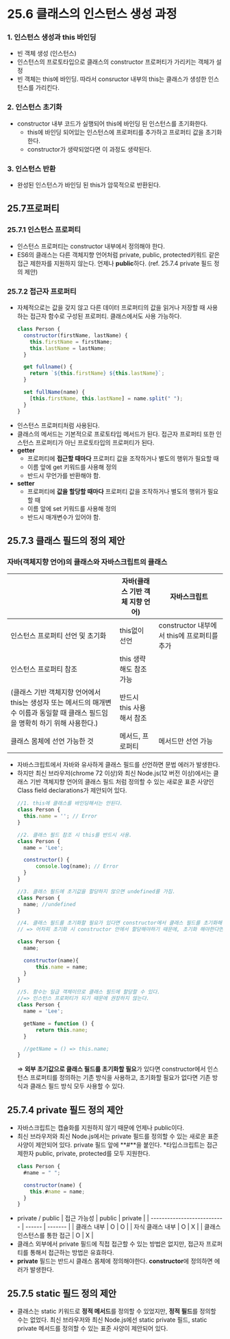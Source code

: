 # 25.6 클래스의 인스턴스 생성 과정

### 1. 인스턴스 생성과 this 바인딩

- 빈 객체 생성 (인스턴스)
- 인스턴스의 프로토타입으로 클래스의 constructor 프로퍼티가 가리키는 객체가 설정
- 빈 객체는 this에 바인딩. 따라서 consructor 내부의 this는 클래스가 생성한 인스턴스를 가리킨다.

### 2. 인스턴스 초기화

- constructor 내부 코드가 실행되어 this에 바인딩 된 인스턴스를 초기화한다.
  - this에 바인딩 되어있는 인스턴스에 프로퍼티를 추가하고 프로퍼티 값을 초기화한다.
  - constructor가 생략되었다면 이 과정도 생략된다.

### 3. 인스턴스 반환

- 완성된 인스턴스가 바인딩 된 this가 암묵적으로 반환된다.

## 25.7프로퍼티

### 25.7.1 인스턴스 프로퍼티

- 인스턴스 프로퍼티는 constructor 내부에서 정의해야 한다.
- ES6의 클래스는 다른 객체지향 언어처럼 private, public, protected키워드 같은 접근 제한자를 지원하지 않는다. 언제나 **public**하다. (ref. 25.7.4 private 필드 정의 제안)

### 25.7.2 접근자 프로퍼티

- 자체적으로는 값을 갖지 않고 다른 데이터 프로퍼티의 값을 읽거나 저장할 때 사용하는 접근자 함수로 구성된 프로퍼티. 클래스에서도 사용 가능하다.
  ```jsx
  class Person {
    constructor(firstName, lastName) {
      this.firstName = firstName;
      this.lastName = lastName;
    }

    get fullname() {
      return `${this.firstName} ${this.lastName}`;
    }

    set fullName(name) {
      [this.firstName, this.lastName] = name.split(" ");
    }
  }
  ```
- 인스턴스 프로퍼티처럼 사용된다.
- 클래스의 메서드는 기본적으로 프로토타입 메서드가 된다. 접근자 프로퍼티 또한 인스턴스 프로퍼티가 아닌 프로토타입의 프로퍼티가 된다.
- **getter**
  - 프로퍼티에 **접근할 때마다** 프로퍼티 값을 조작하거나 별도의 행위가 필요할 때
  - 이름 앞에 get 키워드를 사용해 정의
  - 반드시 무언가를 반환해야 함.
- **setter**
  - 프로퍼티에 **값을 할당할 때마다** 프로퍼티 값을 조작하거나 별도의 행위가 필요할 때
  - 이름 앞에 set 키워드를 사용해 정의
  - 반드시 매개변수가 있어야 함.

## 25.7.3 클래스 필드의 정의 제안

### 자바(객체지향 언어)의 클래스와 자바스크립트의 클래스

|                                                                                                                                  | 자바(클래스 기반 객체 지향 언어) | 자바스크립트                                |
| -------------------------------------------------------------------------------------------------------------------------------- | -------------------------------- | ------------------------------------------- |
| 인스턴스 프로퍼티 선언 및 초기화                                                                                                 | this없이 선언                    | constructor 내부에서 this에 프로퍼티를 추가 |
| 인스턴스 프로퍼티 참조                                                                                                           | this 생략해도 참조 가능          |
| (클래스 기반 객체지향 언어에서 this는 생성자 또는 메서드의 매개변수 이름과 동일할 때 클래스 필드임을 명확히 하기 위해 사용한다.) | 반드시 this 사용해서 참조        |
| 클래스 몸체에 선언 가능한 것                                                                                                     | 메서드, 프로퍼티                 | 메서드만 선언 가능                          |

- 자바스크립트에서 자바와 유사하게 클래스 필드를 선언하면 문법 에러가 발생한다.
- 하지만 최신 브라우저(chrome 72 이상)와 최신 Node.js(12 버전 이상)에서는 클래스 기반 객체지향 언어의 클래스 필드 처럼 정의할 수 있는 새로운 표준 사양인 Class field declarations가 제안되어 있다.
  ```jsx
  //1. this에 클래스를 바인딩해서는 안된다.
  class Person {
  	this.name = ''; // Error
  }

  //2. 클래스 필드 참조 시 this를 반드시 사용.
  class Person {
  	name = 'Lee';

  	constructor() {
  		console.log(name); // Error
  	}
  }

  //3. 클래스 필드에 초기값을 할당하지 않으면 undefined를 가짐.
  class Person {
  	name; //undefined
  }

  //4. 클래스 필드를 초기화할 필요가 있다면 constructor에서 클래스 필드를 초기화해야 한다.
  // => 어차피 초기화 시 constructor 안에서 할당해야하기 때문에, 초기화 해야한다면 constructor 밖에서 클래스 필드를 정의할 필요가 없다.

  class Person {
  	name;

  	constructor(name){
  		this.name = name;
  	}
  }

  //5. 함수는 일급 객체이므로 클래스 필드에 할당할 수 있다.
  //=> 인스턴스 프로퍼티가 되기 때문에 권장하지 않는다.
  class Person {
  	name = 'Lee';

  	getName = function () {
  		return this.name;
  	}

  	//getName = () => this.name;
  }

  ```
  ⇒ **외부 초기값으로 클래스 필드를 초기화할 필요**가 있다면 constructor에서 인스턴스 프로퍼티를 정의하는 기존 방식을 사용하고, 초기화할 필요가 없다면 기존 방식과 클래스 필드 방식 모두 사용할 수 있다.

## 25.7.4 private 필드 정의 제안

- 자바스크립트는 캡슐화를 지원하지 않기 때문에 언제나 public이다.
- 최신 브라우저와 최신 Node.js에서는 private 필드를 정의할 수 있는 새로운 표준 사양이 제안되어 있다. private 필드 앞에 **#**을 붙인다.
  \*타입스크립트는 접근제한자 public, private, protected를 모두 지원한다.
  ```jsx
  class Person {
    #name = " ";

    constructor(name) {
      this.#name = name;
    }
  }
  ```
- private / public
  | 접근 가능성                 | public | private |
  | --------------------------- | ------ | ------- |
  | 클래스 내부                 | O      | O       |
  | 자식 클래스 내부            | O      | X       |
  | 클래스 인스턴스를 통한 접근 | O      | X       |
- 클래스 외부에서 private 필드에 직접 접근할 수 있는 방법은 없지만, 접근자 프로퍼티를 통해서 접근하는 방법은 유효하다.
- **private** 필드는 반드시 클래스 몸체에 정의해야한다. **constructor**에 정의하면 에러가 발생한다.

## 25.7.5 static 필드 정의 제안

- 클래스는 static 키워드로 **정적 메서드**를 정의할 수 있었지만, **정적 필드**를 정의할 수는 없었다. 최신 브라우저와 최신 Node.js에선 static private 필드, static private 메서드를 정의할 수 있는 표준 사양이 제안되어 있다.
